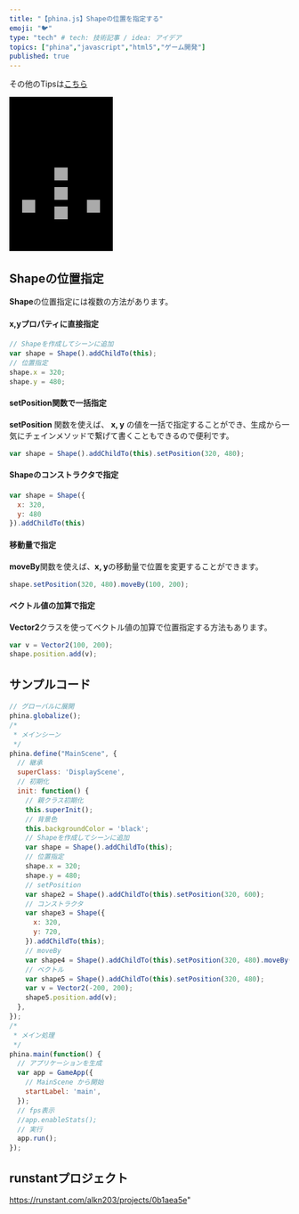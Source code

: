 ```yaml
---
title: "【phina.js】Shapeの位置を指定する"
emoji: "🐦"
type: "tech" # tech: 技術記事 / idea: アイデア
topics: ["phina","javascript","html5","ゲーム開発"]
published: true
---
```


その他のTipsは[こちら]()

![locate-shape](/images/locate-shape.png)

## Shapeの位置指定
**Shape**の位置指定には複数の方法があります。

####  x,yプロパティに直接指定
```js
// Shapeを作成してシーンに追加
var shape = Shape().addChildTo(this);
// 位置指定
shape.x = 320;
shape.y = 480;
```

#### setPosition関数で一括指定
**setPosition** 関数を使えば、 **x, y** の値を一括で指定することができ、生成から一気にチェインメソッドで繋げて書くこともできるので便利です。

```js
var shape = Shape().addChildTo(this).setPosition(320, 480);
```

#### **Shape**のコンストラクタで指定
```js
var shape = Shape({
  x: 320,
  y: 480
}).addChildTo(this)
```

#### 移動量で指定
**moveBy**関数を使えば、**x, y**の移動量で位置を変更することができます。

```js
shape.setPosition(320, 480).moveBy(100, 200);
```

#### ベクトル値の加算で指定
**Vector2**クラスを使ってベクトル値の加算で位置指定する方法もあります。

```js
var v = Vector2(100, 200);
shape.position.add(v);
```

## サンプルコード
```js
// グローバルに展開
phina.globalize();
/*
 * メインシーン
 */
phina.define("MainScene", {
  // 継承
  superClass: 'DisplayScene',
  // 初期化
  init: function() {
    // 親クラス初期化
    this.superInit();
    // 背景色
    this.backgroundColor = 'black';
    // Shapeを作成してシーンに追加
    var shape = Shape().addChildTo(this);
    // 位置指定
    shape.x = 320;
    shape.y = 480;
    // setPosition
    var shape2 = Shape().addChildTo(this).setPosition(320, 600);
    // コンストラクタ
    var shape3 = Shape({
      x: 320,
      y: 720,
    }).addChildTo(this);
    // moveBy
    var shape4 = Shape().addChildTo(this).setPosition(320, 480).moveBy(200, 200);
    // ベクトル
    var shape5 = Shape().addChildTo(this).setPosition(320, 480);
    var v = Vector2(-200, 200);  
    shape5.position.add(v);
  },
});
/*
 * メイン処理
 */
phina.main(function() {
  // アプリケーションを生成
  var app = GameApp({
    // MainScene から開始
    startLabel: 'main',
  });
  // fps表示
  //app.enableStats();
  // 実行
  app.run();
});
```

## runstantプロジェクト
https://runstant.com/alkn203/projects/0b1aea5e"
